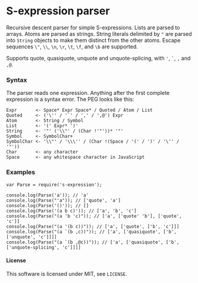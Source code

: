 S-expression parser
===================

Recursive descent parser for simple S-expressions. Lists are parsed to arrays.
Atoms are parsed as strings. String literals delimited by `"` are parsed into
`String` objects to make them distinct from the other atoms. Escape sequences
`\"`, `\\`, `\n`, `\r`, `\t`, `\f`, and `\b` are supported.

Supports quote, quasiquote, unquote and unquote-splicing, with `'`, `` ` ``,
`,` and `,@`.

### Syntax

The parser reads one expression. Anything after the first complete expression
is a syntax error. The PEG looks like this:

    Expr       <- Space* Expr Space* / Quoted / Atom / List
    Quoted     <- ('\'' / '`' / ',' / ',@') Expr
    Atom       <- String / Symbol
    List       <- '(' Expr* ')'
    String     <- '"' ('\\"' / (Char !'"'))* '"'
    Symbol     <- SymbolChar+
    SymbolChar <- '\\"' / '\\\'' / (Char !(Space / '(' / ')' / '\'' / '"'))
    Char       <- any character
    Space      <- any whitespace character in JavaScript


### Examples

    var Parse = require('s-expression');

    console.log(Parse('a')); // 'a'
    console.log(Parse("'a")); // ['quote', 'a']
    console.log(Parse('()')); // []
    console.log(Parse('(a b c)')); // ['a', 'b', 'c']
    console.log(Parse("(a 'b 'c)")); // ['a', ['quote' 'b'], ['quote', 'c']]
    console.log(Parse("(a '(b c))")); // ['a', ['quote', ['b', 'c']]]
    console.log(Parse("(a `(b ,c))")); // ['a', ['quasiquote', ['b', ['unquote', 'c']]]]
    console.log(Parse("(a `(b ,@c))")); // ['a', ['quasiquote', ['b', ['unquote-splicing', 'c']]]]


#### License

This software is licensed under MIT, see `LICENSE`.
